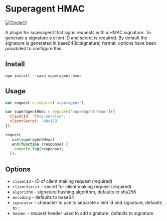 # Superagent HMAC

[![CircleCI](https://img.shields.io/circleci/project/thisissoon/superagent-hmac.svg)](https://circleci.com/gh/thisissoon/superagent-hmac)

A plugin for superagent that signs requests with a HMAC signature. To generate a signature
a client ID and secret is required. By default the signature is generated in
base64(id:signature) format, options have been provdided to configure this.

## Install

```
npm install --save superagent-hmac
```

## Usage

```js
var request = require('superagent');

var superagentHmac = require('superagent-hmac')({
  clientId: 'this-service',
  clientSecret: 'abc123'
});

request
  .use(superagentHmac)
  .end(function (response) {
    console.log(response);
  });
```

## Options

- `clientId` - ID of client making request (required)
- `clientSecret` - secret for client making request (required)
- `algorithm` - signature hashing algorithm, defaults to sha256
- `encoding` - defaults to base64
- `separator` - character to use to separate client id and signature, defaults to `:`
- `header` - request header used to add signature, defaults to signature
